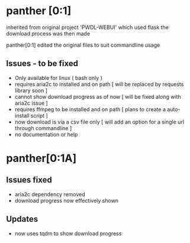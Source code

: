 # panther [0:1]

inherited from original project 'PWDL-WEBUI' which used flask 
the download process was then made 

panther[0:1] edited the original files to suit commandline usage

## Issues - to be fixed
 - Only available for linux ( bash only )
 - requires aria2c to installed and on path [ will be replaced by requests library soon ]
 - cannot show download progress as of now [ will be fixed along with aria2c issue ]
 - requires ffmpeg to be installed and on path [ plans to create a auto-install script ]
 - now download is via a csv file only [ will add an option for a single url through commandline ]
 - no documentation or help

# panther[0:1A]

## Issues fixed 
 - aria2c dependency removed
 - download progress now effectively shown

## Updates 
 - now uses tqdm to show download progress


